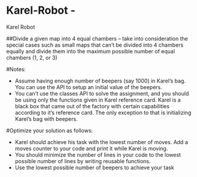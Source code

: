 # Karel-Robot -
Karel Robot‏ 

##Divide a given map into 4 equal chambers – take into consideration the special cases such as small maps that can’t be divided into 4 chambers equally and divide them into the maximum possible number of equal chambers (1, 2, or 3)

  

#Notes:
-	Assume having enough number of beepers (say 1000) in Karel’s bag. You can use the API to setup an initial value of the beepers.
-	You can’t use the classes API to solve the assignment, and you should be using only the functions given in Karel reference card. Karel is a black box that came out of the factory with certain capabilities according to it’s reference card. The only exception to that is initializing Karel’s bag with beepers. 

#Optimize your solution as follows:
-	Karel should achieve his task with the lowest number of moves. Add a moves counter to your code and print it while Karel is moving. 
-	You should minimize the number of lines in your code to the lowest possible number of lines by writing reusable functions. 
-	Use the lowest possible number of beepers to achieve your task
